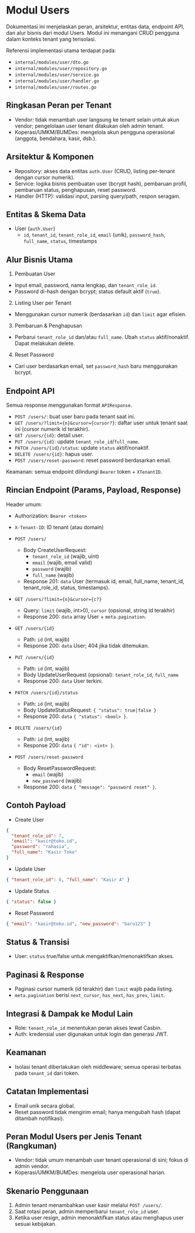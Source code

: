 # Modul Users

Dokumentasi ini menjelaskan peran, arsitektur, entitas data, endpoint API, dan alur bisnis dari modul Users. Modul ini menangani CRUD pengguna dalam konteks tenant yang terisolasi.

Referensi implementasi utama terdapat pada:
- `internal/modules/user/dto.go`
- `internal/modules/user/repository.go`
- `internal/modules/user/service.go`
- `internal/modules/user/handler.go`
- `internal/modules/user/routes.go`

## Ringkasan Peran per Tenant

- Vendor: tidak menambah user langsung ke tenant selain untuk akun vendor; pengelolaan user tenant dilakukan oleh admin tenant.
- Koperasi/UMKM/BUMDes: mengelola akun pengguna operasional (anggota, bendahara, kasir, dsb.).

## Arsitektur & Komponen

- Repository: akses data entitas `auth.User` (CRUD, listing per-tenant dengan cursor numerik).
- Service: logika bisnis pembuatan user (bcrypt hash), pembaruan profil, pembaruan status, penghapusan, reset password.
- Handler (HTTP): validasi input, parsing query/path, respon seragam.

## Entitas & Skema Data

- User (`auth.User`)
  - `id`, `tenant_id`, `tenant_role_id`, `email` (unik), `password_hash`, `full_name`, `status`, timestamps

## Alur Bisnis Utama

1) Pembuatan User
- Input email, password, nama lengkap, dan `tenant_role_id`.
- Password di-hash dengan bcrypt; status default aktif (`true`).

2) Listing User per Tenant
- Menggunakan cursor numerik (berdasarkan `id`) dan `limit` agar efisien.

3) Pembaruan & Penghapusan
- Perbarui `tenant_role_id` dan/atau `full_name`. Ubah `status` aktif/nonaktif. Dapat melakukan delete.

4) Reset Password
- Cari user berdasarkan email, set `password_hash` baru menggunakan bcrypt.

## Endpoint API

Semua response menggunakan format `APIResponse`.

- `POST /users/`: buat user baru pada tenant saat ini.
- `GET /users/?limit={n}&cursor={cursor?}`: daftar user untuk tenant saat ini (cursor numerik id terakhir).
- `GET /users/{id}`: detail user.
- `PUT /users/{id}`: update `tenant_role_id`/`full_name`.
- `PATCH /users/{id}/status`: update `status` aktif/nonaktif.
- `DELETE /users/{id}`: hapus user.
- `POST /users/reset-password`: reset password berdasarkan email.

Keamanan: semua endpoint dilindungi `Bearer` token + `XTenantID`.

## Rincian Endpoint (Params, Payload, Response)

Header umum:
- Authorization: `Bearer <token>`
- `X-Tenant-ID`: ID tenant (atau domain)

- `POST /users/`
  - Body CreateUserRequest:
    - `tenant_role_id` (wajib, uint)
    - `email` (wajib, email valid)
    - `password` (wajib)
    - `full_name` (wajib)
  - Response 201: `data` User (termasuk id, email, full_name, tenant_id, tenant_role_id, status, timestamps).

- `GET /users/?limit={n}&cursor={c?}`
  - Query: `limit` (wajib, int>0), `cursor` (opsional, string id terakhir)
  - Response 200: `data` array User + `meta.pagination`.

- `GET /users/{id}`
  - Path: `id` (int, wajib)
  - Response 200: `data` User; 404 jika tidak ditemukan.

- `PUT /users/{id}`
  - Path: `id` (int, wajib)
  - Body UpdateUserRequest (opsional): `tenant_role_id`, `full_name`
  - Response 200: `data` User terkini.

- `PATCH /users/{id}/status`
  - Path: `id` (int, wajib)
  - Body UpdateStatusRequest: `{ "status": true|false }`
  - Response 200: `data` `{ "status": <bool> }`.

- `DELETE /users/{id}`
  - Path: `id` (int, wajib)
  - Response 200: `data` `{ "id": <int> }`.

- `POST /users/reset-password`
  - Body ResetPasswordRequest:
    - `email` (wajib)
    - `new_password` (wajib)
  - Response 200: `data` `{ "message": "password reset" }`.

## Contoh Payload

- Create User
```json
{
  "tenant_role_id": 7,
  "email": "kasir@toko.id",
  "password": "rahasia",
  "full_name": "Kasir Toko"
}
```

- Update User
```json
{ "tenant_role_id": 8, "full_name": "Kasir A" }
```

- Update Status
```json
{ "status": false }
```

- Reset Password
```json
{ "email": "kasir@toko.id", "new_password": "baru123" }
```

## Status & Transisi

- User: `status` true/false untuk mengaktifkan/menonaktifkan akses.

## Paginasi & Response

- Paginasi cursor numerik (id terakhir) dan `limit` wajib pada listing.
- `meta.pagination` berisi `next_cursor`, `has_next`, `has_prev`, `limit`.

## Integrasi & Dampak ke Modul Lain

- Role: `tenant_role_id` menentukan peran akses lewat Casbin.
- Auth: kredensial user digunakan untuk login dan generasi JWT.

## Keamanan

- Isolasi tenant diberlakukan oleh middleware; semua operasi terbatas pada `tenant_id` dari token.

## Catatan Implementasi

- Email unik secara global.
- Reset password tidak mengirim email; hanya mengubah hash (dapat ditambah notifikasi).

## Peran Modul Users per Jenis Tenant (Rangkuman)

- Vendor: tidak umum menambah user tenant operasional di sini; fokus di admin vendor.
- Koperasi/UMKM/BUMDes: mengelola user operasional harian.

## Skenario Penggunaan

1. Admin tenant menambahkan user kasir melalui `POST /users/`.
2. Saat rotasi peran, admin memperbarui `tenant_role_id` user.
3. Ketika user resign, admin menonaktifkan status atau menghapus user sesuai kebijakan.
